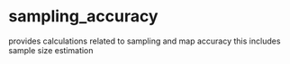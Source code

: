 # sampling_accuracy
provides calculations related to sampling and map accuracy
this includes sample size estimation

